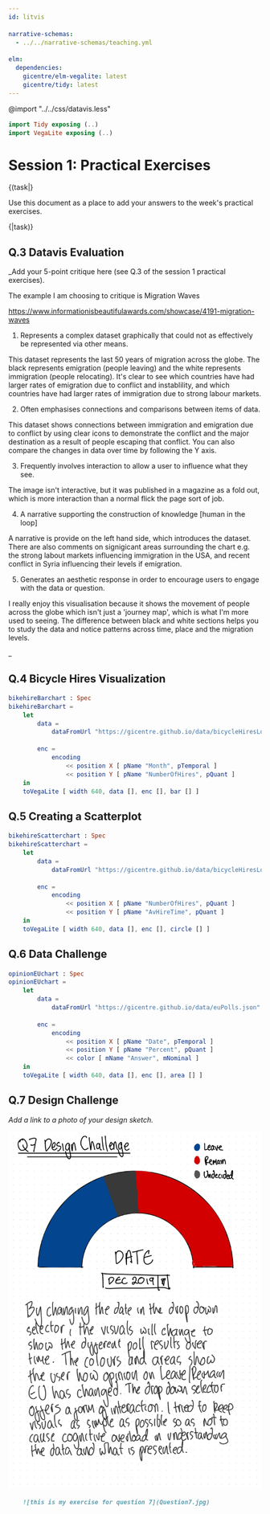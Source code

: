 ```yaml
---
id: litvis

narrative-schemas:
  - ../../narrative-schemas/teaching.yml

elm:
  dependencies:
    gicentre/elm-vegalite: latest
    gicentre/tidy: latest
---
```


@import "../../css/datavis.less"

```elm {l=hidden}
import Tidy exposing (..)
import VegaLite exposing (..)
```

<!-- Everything above this line should probably be left untouched. -->

# Session 1: Practical Exercises

{(task|}

Use this document as a place to add your answers to the week's practical exercises.

{|task)}

## Q.3 Datavis Evaluation

\_Add your 5-point critique here (see Q.3 of the session 1 practical exercises).

The example I am choosing to critique is Migration Waves

https://www.informationisbeautifulawards.com/showcase/4191-migration-waves

1. Represents a complex dataset graphically that could not as effectively be represented via other means.

This dataset represents the last 50 years of migration across the globe. The black represents emigration (people leaving) and the white represents immigration (people relocating). It's clear to see which countries have had larger rates of emigration due to conflict and instablility, and which countries have had larger rates of immigration due to strong labour markets.

2. Often emphasises connections and comparisons between items of data.

This dataset shows connections between immigration and emigration due to conflict by using clear icons to demonstrate the conflict and the major destination as a result of people escaping that conflict. You can also compare the changes in data over time by following the Y axis.

3. Frequently involves interaction to allow a user to influence what they see.

The image isn't interactive, but it was published in a magazine as a fold out, which is more interaction than a normal flick the page sort of job.

4. A narrative supporting the construction of knowledge [human in the loop]

A narrative is provide on the left hand side, which introduces the dataset. There are also comments on signigicant areas surrounding the chart e.g. the strong labout markets influencing immigration in the USA, and recent conflict in Syria influencing their levels if emigration.

5. Generates an aesthetic response in order to encourage users to engage with the data or question.

I really enjoy this visualisation because it shows the movement of people across the globe which isn't just a 'journey map', which is what I'm more used to seeing. The difference between black and white sections helps you to study the data and notice patterns across time, place and the migration levels.

\_

## Q.4 Bicycle Hires Visualization

```elm {v}
bikehireBarchart : Spec
bikehireBarchart =
    let
        data =
            dataFromUrl "https://gicentre.github.io/data/bicycleHiresLondon.csv"

        enc =
            encoding
                << position X [ pName "Month", pTemporal ]
                << position Y [ pName "NumberOfHires", pQuant ]
    in
    toVegaLite [ width 640, data [], enc [], bar [] ]
```

## Q.5 Creating a Scatterplot

```elm {v}
bikehireScatterchart : Spec
bikehireScatterchart =
    let
        data =
            dataFromUrl "https://gicentre.github.io/data/bicycleHiresLondon.csv"

        enc =
            encoding
                << position X [ pName "NumberOfHires", pQuant ]
                << position Y [ pName "AvHireTime", pQuant ]
    in
    toVegaLite [ width 640, data [], enc [], circle [] ]
```

## Q.6 Data Challenge

```elm {v l}
opinionEUchart : Spec
opinionEUchart =
    let
        data =
            dataFromUrl "https://gicentre.github.io/data/euPolls.json"

        enc =
            encoding
                << position X [ pName "Date", pTemporal ]
                << position Y [ pName "Percent", pQuant ]
                << color [ mName "Answer", mNominal ]
    in
    toVegaLite [ width 640, data [], enc [], area [] ]
```

## Q.7 Design Challenge

_Add a link to a photo of your design sketch._

<img src='Question7.jpg'/>

```markdown
    ![this is my exercise for question 7](Question7.jpg)
```
